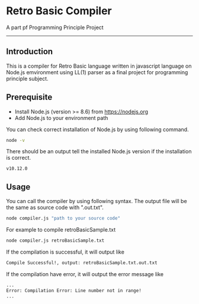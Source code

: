 # Retro Basic Compiler
A part pf Programming Principle Project

-----

## Introduction
This is a compiler for Retro Basic language written in javascript language on Node.js emvironment using LL(1) parser as a final project for programming principle subject.

## Prerequisite

* Install Node.js (version >= 8.6) from https://nodejs.org
* Add Node.js to your environment path

You can check correct installation of Node.js by using following command.

```sh
node -v
```

There should be an output tell the installed Node.js version if the installation is correct.

```
v10.12.0
```

## Usage

You can call the compiler by using following syntax. The output file will be the same as source code with ".out.txt".

```sh
node compiler.js "path to your source code"
```

For example to compile retroBasicSample.txt

```sh
node compiler.js retroBasicSample.txt
```

If the compilation is successful, it will output like

```sh
Compile Successful!, output: retroBasicSample.txt.out.txt
```

If the compilation have error, it will output the error message like

```sh
...
Error: Compilation Error: Line number not in range!
...
```